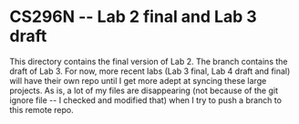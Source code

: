 # CS296N -- Lab 2 final and Lab 3 draft
This directory contains the final version of Lab 2. The branch contains the draft of Lab 3. 
For now, more recent labs (Lab 3 final, Lab 4 draft and final) will have their own repo until I get more adept at syncing these large projects. As is, a lot of my files are disappearing (not because of the git ignore file -- I checked and modified that) when I try to push a branch to this remote repo. 
